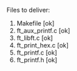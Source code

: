 Files to deliver: 

1) Makefile [ok]
2) ft_aux_printf.c [ok]
3) ft_libft.c [ok]
4) ft_print_hex.c [ok]
5) ft_printf.c [ok]
6) ft_printf.h [ok]
